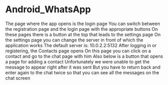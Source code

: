 # Android_WhatsApp
The page where the app opens is the login page
You can switch between the registration page and the login page with the appropriate buttons
On these pages there is a button at the top that leads to the settings page
On the settings page you can change the server in front of which the application works
The default server is: 10.0.2.2:5132
After logging in or registering, the Contacts page opens
On this page you can click on a contact and go to the chat page with him
Also below is a button that opens a page for adding a contact
Unfortunately we were unable to get the message to appear right after it was sent
But you have to return back and enter again to the chat twice so that you can see all the messages on the chat screen
